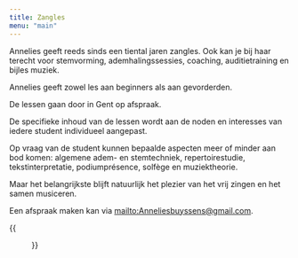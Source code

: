 ```yaml
---
title: Zangles
menu: "main"
---
```



Annelies geeft reeds sinds een tiental jaren zangles. Ook kan je bij haar terecht voor stemvorming, ademhalingssessies, coaching, auditietraining en bijles muziek.

Annelies geeft zowel les aan beginners als aan gevorderden.

De lessen gaan door in Gent op afspraak.

De specifieke inhoud van de lessen wordt aan de noden en interesses van iedere student individueel aangepast.

Op vraag van de student kunnen bepaalde aspecten meer of minder aan bod komen: algemene adem- en stemtechniek, repertoirestudie, tekstinterpretatie, podiumprésence, solfège en muziektheorie.

Maar het belangrijkste blijft natuurlijk het plezier van het vrij zingen en het samen musiceren.

Een afspraak maken kan via <mailto:Anneliesbuyssens@gmail.com>.

{{<figure class="uk-flex uk-flex-center" src="/images/others/pasfoto_CV2klein.jpg" >}}